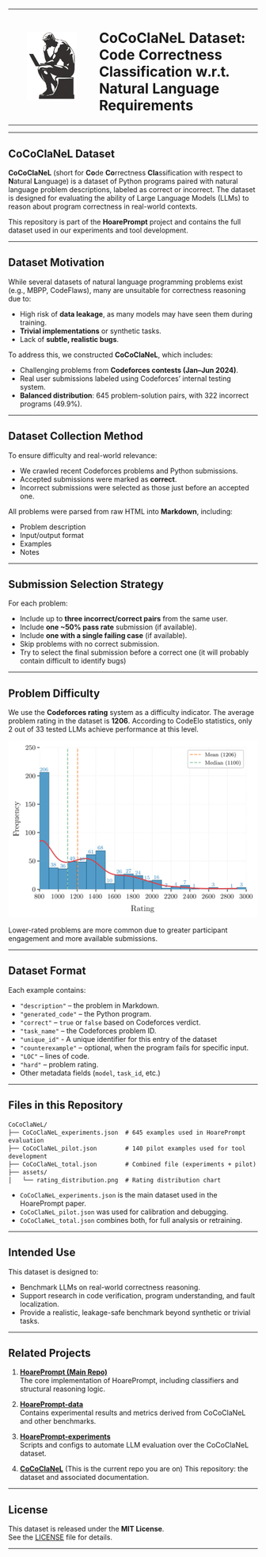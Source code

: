 
<table>
  <tr>
    <td style="width: 35%; text-align: center;">
      <img src="./assets/hoareprompt_logo.png" alt="HoarePrompt Logo" width="100"/>
    </td>
    <td style="width: 65%; text-align: left;">
      <h1>CoCoClaNeL Dataset: Code Correctness Classification w.r.t. Natural Language Requirements</h1>
    </td>
  </tr>
</table>

---

## CoCoClaNeL Dataset

**CoCoClaNeL** (short for **Co**de **Co**rrectness **Cla**ssification with respect to **N**atural **L**anguage) is a dataset of Python programs paired with natural language problem descriptions, labeled as correct or incorrect. The dataset is designed for evaluating the ability of Large Language Models (LLMs) to reason about program correctness in real-world contexts.

This repository is part of the **HoarePrompt** project and contains the full dataset used in our experiments and tool development.

---

## Dataset Motivation

While several datasets of natural language programming problems exist (e.g., MBPP, CodeFlaws), many are unsuitable for correctness reasoning due to:
- High risk of **data leakage**, as many models may have seen them during training.
- **Trivial implementations** or synthetic tasks.
- Lack of **subtle, realistic bugs**.

To address this, we constructed **CoCoClaNeL**, which includes:
- Challenging problems from **Codeforces contests (Jan–Jun 2024)**.
- Real user submissions labeled using Codeforces’ internal testing system.
- **Balanced distribution**: 645 problem-solution pairs, with 322 incorrect programs (49.9%).

---

## Dataset Collection Method

To ensure difficulty and real-world relevance:
- We crawled recent Codeforces problems and Python submissions.
- Accepted submissions were marked as **correct**.
- Incorrect submissions were selected as those just before an accepted one.


All problems were parsed from raw HTML into **Markdown**, including:
- Problem description
- Input/output format
- Examples
- Notes

---

## Submission Selection Strategy

For each problem:
- Include up to **three incorrect/correct pairs** from the same user.
- Include **one ~50% pass rate** submission (if available).
- Include **one with a single failing case** (if available).
- Skip problems with no correct submission.
- Try to select the final submission before a correct one (it will probably contain difficult to identify bugs)

---

## Problem Difficulty

We use the **Codeforces rating** system as a difficulty indicator. The average problem rating in the dataset is **1206**. According to CodeElo statistics, only 2 out of 33 tested LLMs achieve performance at this level.

<div align="center">
  <img src="./assets/rating_distribution.png" alt="Problem Rating Distribution" width="600"/>
</div>

Lower-rated problems are more common due to greater participant engagement and more available submissions.

---

## Dataset Format

Each example contains:
- `"description"` – the problem in Markdown.
- `"generated_code"` – the Python program.
- `"correct"` – `true` or `false` based on Codeforces verdict.
- `"task_name"` – the Codeforces problem ID.
- `"unique_id"` - A unique identifier for this entry of the dataset
- `"counterexample"` – optional, when the program fails for specific input.
- `"LOC"` – lines of code.
- `"hard"` – problem rating.
- Other metadata fields (`model`, `task_id`, etc.)

---

## Files in this Repository

```
CoCoClaNeL/
├── CoCoClaNeL_experiments.json  # 645 examples used in HoarePrompt evaluation
├── CoCoClaNeL_pilot.json        # 140 pilot examples used for tool development
├── CoCoClaNeL_total.json        # Combined file (experiments + pilot)
├── assets/
│   └── rating_distribution.png  # Rating distribution chart
```

- `CoCoClaNeL_experiments.json` is the main dataset used in the HoarePrompt paper.
- `CoCoClaNeL_pilot.json` was used for calibration and debugging.
- `CoCoClaNeL_total.json` combines both, for full analysis or retraining.

---

## Intended Use

This dataset is designed to:
- Benchmark LLMs on real-world correctness reasoning.
- Support research in code verification, program understanding, and fault localization.
- Provide a realistic, leakage-safe benchmark beyond synthetic or trivial tasks.

---

## Related Projects

1. **[HoarePrompt (Main Repo)](https://github.com/msv-lab/HoarePrompt)**  
   The core implementation of HoarePrompt, including classifiers and structural reasoning logic.

2. **[HoarePrompt-data](https://github.com/msv-lab/HoarePrompt-data)**  
   Contains experimental results and metrics derived from CoCoClaNeL and other benchmarks.

3. **[HoarePrompt-experiments](https://github.com/msv-lab/HoarePrompt-experiments)**  
   Scripts and configs to automate LLM evaluation over the CoCoClaNeL dataset.

4. **[CoCoClaNeL](https://github.com/msv-lab/CoCoClaNeL)**  (This is the current repo you are on) 
   This repository: the dataset and associated documentation.

---

## License

This dataset is released under the **MIT License**.  
See the [LICENSE](./LICENSE) file for details.

---

